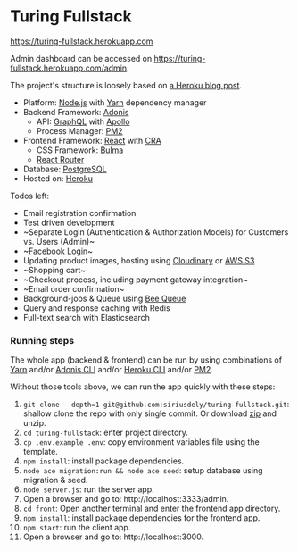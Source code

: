 # Turing Fullstack

https://turing-fullstack.herokuapp.com

Admin dashboard can be accessed on https://turing-fullstack.herokuapp.com/admin.

The project's structure is loosely based on [a Heroku blog post](https://blog.heroku.com/a-rock-solid-modern-web-stack).

- Platform: [Node.js](https://nodejs.org) with [Yarn](https://yarnpkg.com) dependency manager
- Backend Framework: [Adonis](https://adonisjs.com)
  - API: [GraphQL](https://graphql.github.io) with [Apollo](https://www.apollographql.com/docs/react)
  - Process Manager: [PM2](https://pm2.io)
- Frontend Framework: [React](https://reactjs.org) with [CRA](https://facebook.github.io/create-react-app)
  - CSS Framework: [Bulma](https://bulma.io)
  - [React Router](https://reacttraining.com/react-router/web)
- Database: [PostgreSQL](https://postgresql.org)
- Hosted on: [Heroku](https://heroku.com)

Todos left:
- Email registration confirmation
- Test driven development
- ~Separate Login (Authentication & Authorization Models) for Customers vs. Users (Admin)~
- ~[Facebook Login](https://developers.facebook.com/docs/facebook-login/web)~
- Updating product images, hosting using [Cloudinary](https://elements.heroku.com/addons/cloudinary) or [AWS S3](https://aws.amazon.com/s3)
- ~Shopping cart~
- ~Checkout process, including payment gateway integration~
- ~Email order confirmation~
- Background-jobs & Queue using [Bee Queue](https://github.com/bee-queue/bee-queue)
- Query and response caching with Redis
- Full-text search with Elasticsearch

### Running steps

The whole app (backend & frontend) can be run by using combinations of [Yarn](https://yarnpkg.com/en/docs/install) and/or [Adonis CLI](https://adonisjs.com/docs/4.1/installation#_installing_adonisjs) and/or [Heroku CLI](https://devcenter.heroku.com/articles/heroku-cli#download-and-install) and/or [PM2](https://pm2.io/runtime).

Without those tools above, we can run the app quickly with these steps:

1. `git clone --depth=1 git@github.com:siriusdely/turing-fullstack.git`: shallow clone the repo with only single commit. Or  download [zip](https://github.com/siriusdely/turing-fullstack/archive/master.zip) and unzip.
2. `cd turing-fullstack`: enter project directory.
3. `cp .env.example .env`: copy environment variables file using the template.
4. `npm install`: install package dependencies.
5. `node ace migration:run && node ace seed`: setup database using migration & seed.
6. `node server.js`: run the server app.
7. Open a browser and go to: http://localhost:3333/admin.
8. `cd front`: Open another terminal and enter the frontend app directory.
9. `npm install`: install package dependencies for the frontend app.
10. `npm start`: run the client app.
10. Open a browser and go to: http://localhost:3000.
